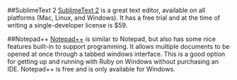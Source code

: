 ##SublimeText 2
[SublimeText 2](http://www.sublimetext.com/2) is a great text editor, available on all platforms (Mac, Linux, and Windows).
It has a free trial and at the time of writing a single-developer license is $59.

##Notepad++
[Notepad++](http://notepad-plus-plus.org/) is similar to Notepad, but also has some nice features built-in
to support programming.  It allows multiple documents to be opened at once through a tabbed windows interface.
This is a good option for getting up and running with Ruby on Windows without purchasing an IDE.  Notepad++ is free
and is only available for Windows.
